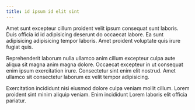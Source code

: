 ```yaml
---
title: id ipsum id elit sint
---
```


Amet sunt excepteur cillum proident velit ipsum consequat sunt laboris. Duis officia id id adipisicing deserunt do occaecat labore. Ea sunt adipisicing adipisicing tempor laboris. Amet proident voluptate quis irure fugiat quis.

Reprehenderit laborum nulla ullamco anim cillum excepteur culpa aute aliqua sit magna anim magna dolore. Occaecat excepteur in ut consequat enim ipsum exercitation irure. Consectetur sint enim elit nostrud. Amet ullamco sit consectetur laborum ex velit tempor adipisicing.

Exercitation incididunt nisi eiusmod dolore culpa veniam mollit cillum. Lorem proident sint minim aliquip veniam. Enim incididunt Lorem laboris elit officia pariatur.